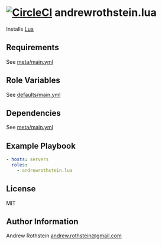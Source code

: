 [![CircleCI](https://circleci.com/gh/andrewrothstein/ansible-lua.svg?style=svg)](https://circleci.com/gh/andrewrothstein/ansible-lua)
andrewrothstein.lua
=========

Installs [Lua](https://www.lua.org/)

Requirements
------------

See [meta/main.yml](meta/main.yml)

Role Variables
--------------

See [defaults/main.yml](defaults/main.yml)

Dependencies
------------

See [meta/main.yml](meta/main.yml)

Example Playbook
----------------

```yml
- hosts: servers
  roles:
    - andrewrothstein.lua
```

License
-------

MIT

Author Information
------------------

Andrew Rothstein <andrew.rothstein@gmail.com>
